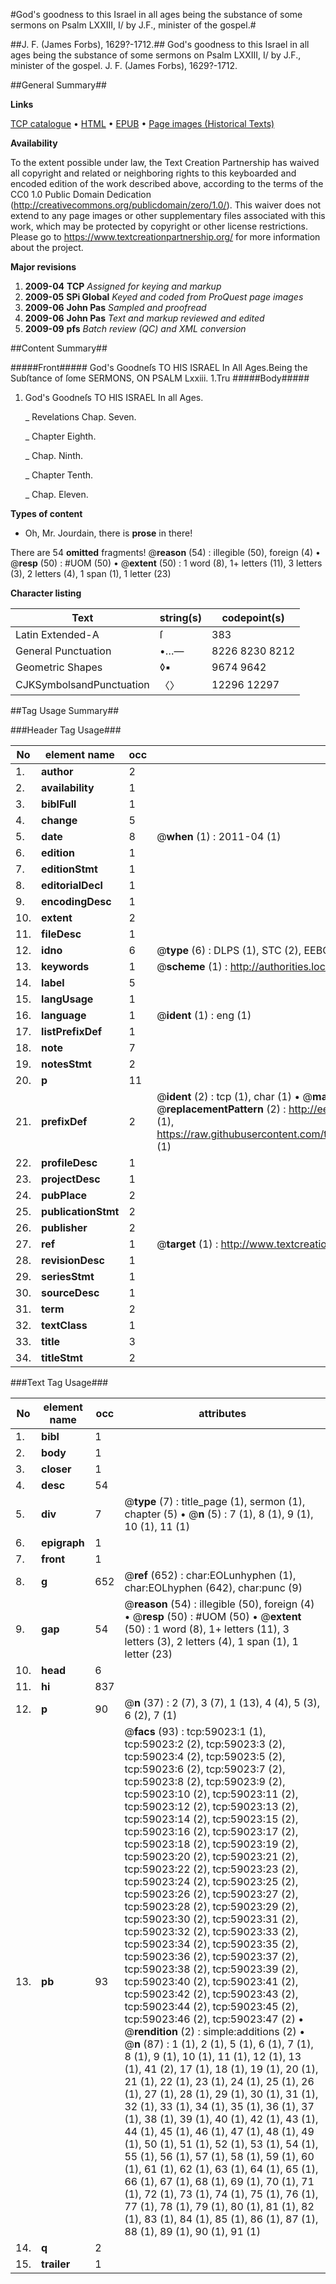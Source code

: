 #God's goodness to this Israel in all ages being the substance of some sermons on Psalm LXXIII, I/ by J.F., minister of the gospel.#

##J. F. (James Forbs), 1629?-1712.##
God's goodness to this Israel in all ages being the substance of some sermons on Psalm LXXIII, I/ by J.F., minister of the gospel.
J. F. (James Forbs), 1629?-1712.

##General Summary##

**Links**

[TCP catalogue](http://www.ota.ox.ac.uk/tcp/)  • 
[HTML](http://tei.it.ox.ac.uk/tcp/Texts-HTML/free/A39/A39885.html)  • 
[EPUB](http://tei.it.ox.ac.uk/tcp/Texts-EPUB/free/A39/A39885.epub) • 
[Page images (Historical Texts)](https://historicaltexts.jisc.ac.uk/eebo-12295654e)

**Availability**

To the extent possible under law, the Text Creation Partnership has waived all copyright and related or neighboring rights to this keyboarded and encoded edition of the work described above, according to the terms of the CC0 1.0 Public Domain Dedication (http://creativecommons.org/publicdomain/zero/1.0/). This waiver does not extend to any page images or other supplementary files associated with this work, which may be protected by copyright or other license restrictions. Please go to https://www.textcreationpartnership.org/ for more information about the project.

**Major revisions**

1. __2009-04__ __TCP__ *Assigned for keying and markup*
1. __2009-05__ __SPi Global__ *Keyed and coded from ProQuest page images*
1. __2009-06__ __John Pas__ *Sampled and proofread*
1. __2009-06__ __John Pas__ *Text and markup reviewed and edited*
1. __2009-09__ __pfs__ *Batch review (QC) and XML conversion*

##Content Summary##

#####Front#####
God's Goodneſs TO HIS ISRAEL In All Ages.Being the Subſtance of ſome SERMONS, ON PSALM Lxxiii. 1.Tru
#####Body#####

1. God's Goodneſs TO HIS ISRAEL In all Ages.

    _ Revelations Chap. Seven.

    _ Chapter Eighth.

    _ Chap. Ninth.

    _ Chapter Tenth.

    _ Chap. Eleven.

**Types of content**

  * Oh, Mr. Jourdain, there is **prose** in there!

There are 54 **omitted** fragments! 
 @__reason__ (54) : illegible (50), foreign (4)  •  @__resp__ (50) : #UOM (50)  •  @__extent__ (50) : 1 word (8), 1+ letters (11), 3 letters (3), 2 letters (4), 1 span (1), 1 letter (23)

**Character listing**


|Text|string(s)|codepoint(s)|
|---|---|---|
|Latin Extended-A|ſ|383|
|General Punctuation|•…—|8226 8230 8212|
|Geometric Shapes|◊▪|9674 9642|
|CJKSymbolsandPunctuation|〈〉|12296 12297|

##Tag Usage Summary##

###Header Tag Usage###

|No|element name|occ|attributes|
|---|---|---|---|
|1.|__author__|2||
|2.|__availability__|1||
|3.|__biblFull__|1||
|4.|__change__|5||
|5.|__date__|8| @__when__ (1) : 2011-04 (1)|
|6.|__edition__|1||
|7.|__editionStmt__|1||
|8.|__editorialDecl__|1||
|9.|__encodingDesc__|1||
|10.|__extent__|2||
|11.|__fileDesc__|1||
|12.|__idno__|6| @__type__ (6) : DLPS (1), STC (2), EEBO-CITATION (1), OCLC (1), VID (1)|
|13.|__keywords__|1| @__scheme__ (1) : http://authorities.loc.gov/ (1)|
|14.|__label__|5||
|15.|__langUsage__|1||
|16.|__language__|1| @__ident__ (1) : eng (1)|
|17.|__listPrefixDef__|1||
|18.|__note__|7||
|19.|__notesStmt__|2||
|20.|__p__|11||
|21.|__prefixDef__|2| @__ident__ (2) : tcp (1), char (1)  •  @__matchPattern__ (2) : ([0-9\-]+):([0-9IVX]+) (1), (.+) (1)  •  @__replacementPattern__ (2) : http://eebo.chadwyck.com/downloadtiff?vid=$1&page=$2 (1), https://raw.githubusercontent.com/textcreationpartnership/Texts/master/tcpchars.xml#$1 (1)|
|22.|__profileDesc__|1||
|23.|__projectDesc__|1||
|24.|__pubPlace__|2||
|25.|__publicationStmt__|2||
|26.|__publisher__|2||
|27.|__ref__|1| @__target__ (1) : http://www.textcreationpartnership.org/docs/. (1)|
|28.|__revisionDesc__|1||
|29.|__seriesStmt__|1||
|30.|__sourceDesc__|1||
|31.|__term__|2||
|32.|__textClass__|1||
|33.|__title__|3||
|34.|__titleStmt__|2||


###Text Tag Usage###

|No|element name|occ|attributes|
|---|---|---|---|
|1.|__bibl__|1||
|2.|__body__|1||
|3.|__closer__|1||
|4.|__desc__|54||
|5.|__div__|7| @__type__ (7) : title_page (1), sermon (1), chapter (5)  •  @__n__ (5) : 7 (1), 8 (1), 9 (1), 10 (1), 11 (1)|
|6.|__epigraph__|1||
|7.|__front__|1||
|8.|__g__|652| @__ref__ (652) : char:EOLunhyphen (1), char:EOLhyphen (642), char:punc (9)|
|9.|__gap__|54| @__reason__ (54) : illegible (50), foreign (4)  •  @__resp__ (50) : #UOM (50)  •  @__extent__ (50) : 1 word (8), 1+ letters (11), 3 letters (3), 2 letters (4), 1 span (1), 1 letter (23)|
|10.|__head__|6||
|11.|__hi__|837||
|12.|__p__|90| @__n__ (37) : 2 (7), 3 (7), 1 (13), 4 (4), 5 (3), 6 (2), 7 (1)|
|13.|__pb__|93| @__facs__ (93) : tcp:59023:1 (1), tcp:59023:2 (2), tcp:59023:3 (2), tcp:59023:4 (2), tcp:59023:5 (2), tcp:59023:6 (2), tcp:59023:7 (2), tcp:59023:8 (2), tcp:59023:9 (2), tcp:59023:10 (2), tcp:59023:11 (2), tcp:59023:12 (2), tcp:59023:13 (2), tcp:59023:14 (2), tcp:59023:15 (2), tcp:59023:16 (2), tcp:59023:17 (2), tcp:59023:18 (2), tcp:59023:19 (2), tcp:59023:20 (2), tcp:59023:21 (2), tcp:59023:22 (2), tcp:59023:23 (2), tcp:59023:24 (2), tcp:59023:25 (2), tcp:59023:26 (2), tcp:59023:27 (2), tcp:59023:28 (2), tcp:59023:29 (2), tcp:59023:30 (2), tcp:59023:31 (2), tcp:59023:32 (2), tcp:59023:33 (2), tcp:59023:34 (2), tcp:59023:35 (2), tcp:59023:36 (2), tcp:59023:37 (2), tcp:59023:38 (2), tcp:59023:39 (2), tcp:59023:40 (2), tcp:59023:41 (2), tcp:59023:42 (2), tcp:59023:43 (2), tcp:59023:44 (2), tcp:59023:45 (2), tcp:59023:46 (2), tcp:59023:47 (2)  •  @__rendition__ (2) : simple:additions (2)  •  @__n__ (87) : 1 (1), 2 (1), 5 (1), 6 (1), 7 (1), 8 (1), 9 (1), 10 (1), 11 (1), 12 (1), 13 (1), 41 (2), 17 (1), 18 (1), 19 (1), 20 (1), 21 (1), 22 (1), 23 (1), 24 (1), 25 (1), 26 (1), 27 (1), 28 (1), 29 (1), 30 (1), 31 (1), 32 (1), 33 (1), 34 (1), 35 (1), 36 (1), 37 (1), 38 (1), 39 (1), 40 (1), 42 (1), 43 (1), 44 (1), 45 (1), 46 (1), 47 (1), 48 (1), 49 (1), 50 (1), 51 (1), 52 (1), 53 (1), 54 (1), 55 (1), 56 (1), 57 (1), 58 (1), 59 (1), 60 (1), 61 (1), 62 (1), 63 (1), 64 (1), 65 (1), 66 (1), 67 (1), 68 (1), 69 (1), 70 (1), 71 (1), 72 (1), 73 (1), 74 (1), 75 (1), 76 (1), 77 (1), 78 (1), 79 (1), 80 (1), 81 (1), 82 (1), 83 (1), 84 (1), 85 (1), 86 (1), 87 (1), 88 (1), 89 (1), 90 (1), 91 (1)|
|14.|__q__|2||
|15.|__trailer__|1||
